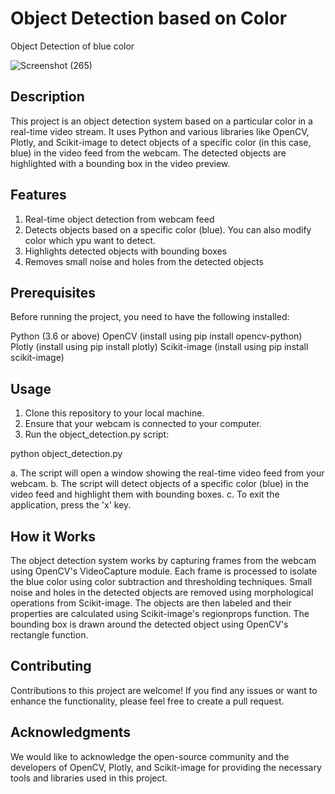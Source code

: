 # Object Detection based on Color

Object Detection of blue color <!-- Add an image if you have one -->


![Screenshot (265)](https://github.com/anandgahlout0508/Object_Detection_based_on_colour/assets/86185807/b51f9969-7eb3-4bcf-8744-33f780f22186)


## Description
This project is an object detection system based on a particular color in a real-time video stream. It uses Python and various libraries like OpenCV, Plotly, and Scikit-image to detect objects of a specific color (in this case, blue) in the video feed from the webcam. The detected objects are highlighted with a bounding box in the video preview.

## Features
1. Real-time object detection from webcam feed
2. Detects objects based on a specific color (blue). You can also modify color which ypu want to detect.
3. Highlights detected objects with bounding boxes
4. Removes small noise and holes from the detected objects

## Prerequisites
Before running the project, you need to have the following installed:

Python (3.6 or above)
OpenCV (install using pip install opencv-python)
Plotly (install using pip install plotly)
Scikit-image (install using pip install scikit-image)

## Usage
1. Clone this repository to your local machine.
2. Ensure that your webcam is connected to your computer.
3. Run the object_detection.py script:

python object_detection.py

a. The script will open a window showing the real-time video feed from your webcam.
b. The script will detect objects of a specific color (blue) in the video feed and highlight them with bounding boxes.
c. To exit the application, press the 'x' key.

## How it Works
The object detection system works by capturing frames from the webcam using OpenCV's VideoCapture module. Each frame is processed to isolate the blue color using color subtraction and thresholding techniques. Small noise and holes in the detected objects are removed using morphological operations from Scikit-image. The objects are then labeled and their properties are calculated using Scikit-image's regionprops function. The bounding box is drawn around the detected object using OpenCV's rectangle function.

## Contributing
Contributions to this project are welcome! If you find any issues or want to enhance the functionality, please feel free to create a pull request.

## Acknowledgments
We would like to acknowledge the open-source community and the developers of OpenCV, Plotly, and Scikit-image for providing the necessary tools and libraries used in this project.





